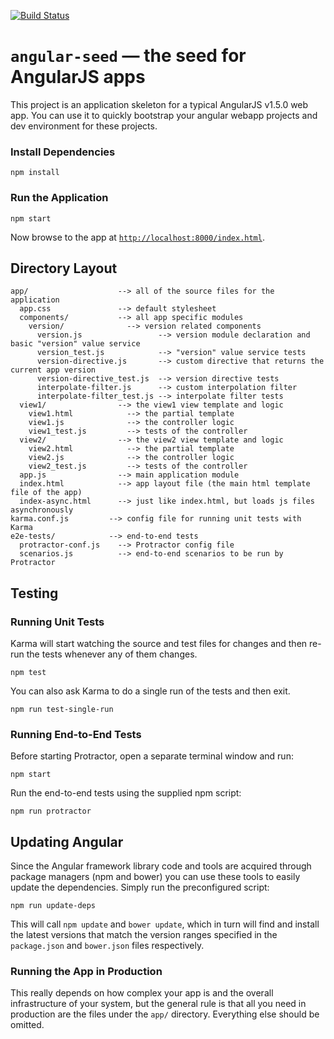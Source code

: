 [![Build Status](https://travis-ci.org/hisplan/angular-seed.svg?branch=master)](https://travis-ci.org/hisplan/angular-seed/)

# `angular-seed` — the seed for AngularJS apps

This project is an application skeleton for a typical AngularJS v1.5.0 web app. You can use it
to quickly bootstrap your angular webapp projects and dev environment for these projects.

### Install Dependencies

```
npm install
```

### Run the Application

```
npm start
```

Now browse to the app at [`http://localhost:8000/index.html`](http://localhost:8000/index.html).


## Directory Layout

```
app/                    --> all of the source files for the application
  app.css               --> default stylesheet
  components/           --> all app specific modules
    version/              --> version related components
      version.js                 --> version module declaration and basic "version" value service
      version_test.js            --> "version" value service tests
      version-directive.js       --> custom directive that returns the current app version
      version-directive_test.js  --> version directive tests
      interpolate-filter.js      --> custom interpolation filter
      interpolate-filter_test.js --> interpolate filter tests
  view1/                --> the view1 view template and logic
    view1.html            --> the partial template
    view1.js              --> the controller logic
    view1_test.js         --> tests of the controller
  view2/                --> the view2 view template and logic
    view2.html            --> the partial template
    view2.js              --> the controller logic
    view2_test.js         --> tests of the controller
  app.js                --> main application module
  index.html            --> app layout file (the main html template file of the app)
  index-async.html      --> just like index.html, but loads js files asynchronously
karma.conf.js         --> config file for running unit tests with Karma
e2e-tests/            --> end-to-end tests
  protractor-conf.js    --> Protractor config file
  scenarios.js          --> end-to-end scenarios to be run by Protractor
```


## Testing

### Running Unit Tests

Karma will start watching the source and test files for changes and then re-run the tests whenever any of them
changes.

```
npm test
```

You can also ask Karma to do a single run of the tests and then exit.

```
npm run test-single-run
```

### Running End-to-End Tests

Before starting Protractor, open a separate terminal window and run:

```
npm start
```

Run the end-to-end tests using the supplied npm script:

```
npm run protractor
```

## Updating Angular

Since the Angular framework library code and tools are acquired through package managers (npm and
bower) you can use these tools to easily update the dependencies. Simply run the preconfigured
script:

```
npm run update-deps
```

This will call `npm update` and `bower update`, which in turn will find and install the latest
versions that match the version ranges specified in the `package.json` and `bower.json` files
respectively.

### Running the App in Production

This really depends on how complex your app is and the overall infrastructure of your system, but
the general rule is that all you need in production are the files under the `app/` directory.
Everything else should be omitted.
